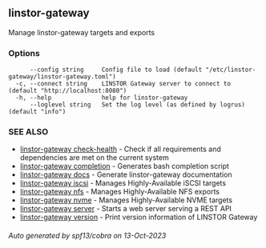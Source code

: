 ## linstor-gateway

Manage linstor-gateway targets and exports

### Options

```
      --config string     Config file to load (default "/etc/linstor-gateway/linstor-gateway.toml")
  -c, --connect string    LINSTOR Gateway server to connect to (default "http://localhost:8080")
  -h, --help              help for linstor-gateway
      --loglevel string   Set the log level (as defined by logrus) (default "info")
```

### SEE ALSO

* [linstor-gateway check-health](linstor-gateway_check-health.md)	 - Check if all requirements and dependencies are met on the current system
* [linstor-gateway completion](linstor-gateway_completion.md)	 - Generates bash completion script
* [linstor-gateway docs](linstor-gateway_docs.md)	 - Generate linstor-gateway documentation
* [linstor-gateway iscsi](linstor-gateway_iscsi.md)	 - Manages Highly-Available iSCSI targets
* [linstor-gateway nfs](linstor-gateway_nfs.md)	 - Manages Highly-Available NFS exports
* [linstor-gateway nvme](linstor-gateway_nvme.md)	 - Manages Highly-Available NVME targets
* [linstor-gateway server](linstor-gateway_server.md)	 - Starts a web server serving a REST API
* [linstor-gateway version](linstor-gateway_version.md)	 - Print version information of LINSTOR Gateway

###### Auto generated by spf13/cobra on 13-Oct-2023
